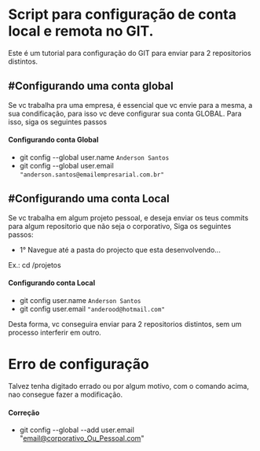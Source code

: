 # Script para configuração de conta local e remota no GIT.
Este é um tutorial para configuração do GIT para enviar para 2 repositorios distintos.

## #Configurando uma conta global
Se vc trabalha pra uma empresa, é essencial que vc envie para a mesma, a sua condificação, para isso vc deve configurar sua conta GLOBAL.
Para isso, siga os seguintes passos

#### Configurando conta Global
 - git config --global user.name ```Anderson Santos```
 - git config --global user.email ```"anderson.santos@emailempresarial.com.br"```
 
## #Configurando uma conta Local
Se vc trabalha em algum projeto pessoal, e deseja enviar os teus commits para algum repositorio que não seja o corporativo, 
Siga os seguintes passos:

- 1° Navegue até a pasta do projecto que esta desenvolvendo...

Ex.: cd /projetos


 #### Configurando conta Local
 - git config user.name ```Anderson Santos```
 - git config user.email ```"anderood@hotmail.com"```
 
 Desta forma, vc conseguira enviar para 2 repositorios distintos, sem um processo interferir em outro.



# Erro de configuração

Talvez tenha digitado errado ou por algum motivo, com o comando acima, nao consegue fazer a modificação.

 #### Correção

  - git config --global --add user.email "email@corporativo_Ou_Pessoal.com"

